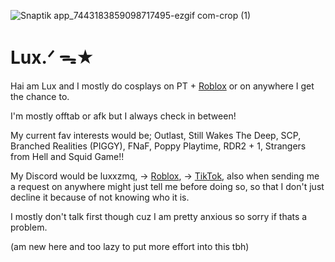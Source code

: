 
 ![Snaptik app_7443183859098717495-ezgif com-crop (1)](https://github.com/user-attachments/assets/ffb89d55-9c9e-4278-b5b2-ff6f181546cf)                                                   

 # Lux.ᐟ ᯓ★ 

Hai am Lux and I mostly do cosplays on PT + [Roblox](https://www.roblox.com/users/1877066579/profile) or on anywhere I get the chance to.

I'm mostly offtab or afk but I always check in between!

My current fav interests would be; Outlast, Still Wakes The Deep, SCP, Branched Realities (PIGGY), FNaF, Poppy Playtime, RDR2 + 1, Strangers from Hell and Squid Game!!


My Discord would be luxxzmq, -> [Roblox](https://www.roblox.com/users/1877066579/profile), -> [TikTok](https://www.tiktok.com/@luxxzmq), also when sending me a request on anywhere might just tell me before doing so, so that I don't just decline it because of not knowing who it is. 

I mostly don't talk first though cuz I am pretty anxious so sorry if thats a problem.



(am new here and too lazy to put more effort into this tbh)
